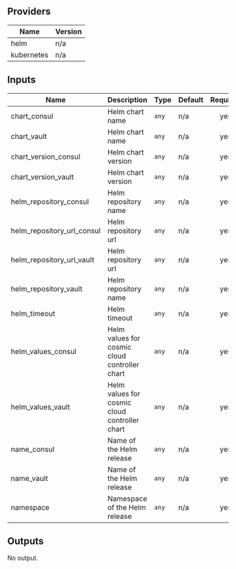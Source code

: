## Providers

| Name | Version |
|------|---------|
| helm | n/a |
| kubernetes | n/a |

## Inputs

| Name | Description | Type | Default | Required |
|------|-------------|------|---------|:-----:|
| chart\_consul | Helm chart name | `any` | n/a | yes |
| chart\_vault | Helm chart name | `any` | n/a | yes |
| chart\_version\_consul | Helm chart version | `any` | n/a | yes |
| chart\_version\_vault | Helm chart version | `any` | n/a | yes |
| helm\_repository\_consul | Helm repository name | `any` | n/a | yes |
| helm\_repository\_url\_consul | Helm repository url | `any` | n/a | yes |
| helm\_repository\_url\_vault | Helm repository url | `any` | n/a | yes |
| helm\_repository\_vault | Helm repository name | `any` | n/a | yes |
| helm\_timeout | Helm timeout | `any` | n/a | yes |
| helm\_values\_consul | Helm values for cosmic cloud controller chart | `any` | n/a | yes |
| helm\_values\_vault | Helm values for cosmic cloud controller chart | `any` | n/a | yes |
| name\_consul | Name of the Helm release | `any` | n/a | yes |
| name\_vault | Name of the Helm release | `any` | n/a | yes |
| namespace | Namespace of the Helm release | `any` | n/a | yes |

## Outputs

No output.

